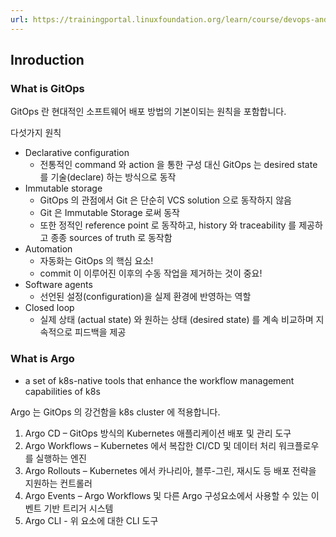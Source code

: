 ```yaml
---
url: https://trainingportal.linuxfoundation.org/learn/course/devops-and-workflow-management-with-argo-lfs256
---
```


## Inroduction

### What is GitOps

GitOps 란 현대적인 소프트웨어 배포 방법의 기본이되는 원칙을 포함합니다.

다섯가지 원칙
- Declarative configuration
  - 전통적인 command 와 action 을 통한 구성 대신 GitOps 는 desired state 를 기술(declare) 하는 방식으로 동작
- Immutable storage
  - GitOps 의 관점에서 Git 은 단순히 VCS solution 으로 동작하지 않음
  - Git 은 Immutable Storage 로써 동작
  - 또한 정적인 reference point 로 동작하고, history 와 traceability 를 제공하고 종종 sources of truth 로 동작함 
- Automation
  - 자동화는 GitOps 의 핵심 요소!
  - commit 이 이루어진 이후의 수동 작업을 제거하는 것이 중요!
- Software agents
  - 선언된 설정(configuration)을 실제 환경에 반영하는 역할
- Closed loop
  - 실제 상태 (actual state) 와 원하는 상태 (desired state) 를 계속 비교하며 지속적으로 피드백을 제공

### What is Argo

- a set of k8s-native tools that enhance the workflow management capabilities of k8s

Argo 는 GitOps 의 강건함을 k8s cluster 에 적용합니다.

1. Argo CD – GitOps 방식의 Kubernetes 애플리케이션 배포 및 관리 도구
2. Argo Workflows – Kubernetes 에서 복잡한 CI/CD 및 데이터 처리 워크플로우를 실행하는 엔진
3. Argo Rollouts – Kubernetes 에서 카나리아, 블루-그린, 재시도 등 배포 전략을 지원하는 컨트롤러
4. Argo Events – Argo Workflows 및 다른 Argo 구성요소에서 사용할 수 있는 이벤트 기반 트리거 시스템
5. Argo CLI - 위 요소에 대한 CLI 도구

